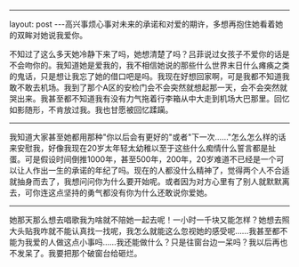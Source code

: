 ---
layout: post
---高兴事烦心事对未来的承诺和对爱的期许，多想再抱住她看着她的双眸对她说我爱你。

不知过了这么多天她冷静下来了吗，她想清楚了吗？吕菲说过女孩子不爱你的话是不会吻你的。我知道她是爱我的，我不相信她说的那些什么世界末日什么瘫痪之类的鬼话，只是想让我忘了她的借口吧是吗。我现在好想回家啊，可是我都不知道我敢不敢去机场。我到了那个A区的安检门会不会突然就想起那一天，会不会突然就哭出来。我甚至都不知道我有没有力气拖着行李箱从中大走到机场大巴那里。回忆如影随形，不肯放过我。我也甘愿被回忆蹂躏。

* * *

我知道大家甚至她都用那种"你以后会有更好的"或者"下一次……"怎么怎么样的话来安慰我，好像我现在20岁太年轻太幼稚以至于这些什么痴情什么誓言都是扯蛋。可是假设时间倒推1000年，甚至500年，200年，20岁难道不已经是一个可以让人作出一生的承诺的年纪了吗。现在的人都没什么精神了，觉得两个人不合适就抽身而去了，我想问问你为什么要开始呢。或者因为对方心里有了别人就默默离去，可你连这点坚持的勇气都没有你为什么还敢说你爱她。

* * *

她那天那么想去唱歌我为啥就不陪她一起去呢！一小时一千块又能怎样？她想去照大头贴我咋就不能认真找一找呢，我怎么就能这么忽视她的感受呢……我甚至都不能为我爱的人做这点小事吗……我还能做什么？只是往窗台边一呆吗？我以后再也不发呆了。我要把那个破窗台给砸烂。